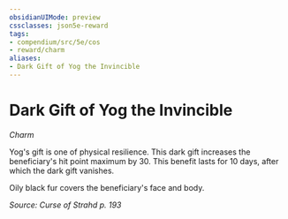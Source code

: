 ```yaml
---
obsidianUIMode: preview
cssclasses: json5e-reward
tags:
- compendium/src/5e/cos
- reward/charm
aliases:
- Dark Gift of Yog the Invincible
---
```

# Dark Gift of Yog the Invincible
*Charm*  

Yog's gift is one of physical resilience. This dark gift increases the beneficiary's hit point maximum by 30. This benefit lasts for 10 days, after which the dark gift vanishes.

Oily black fur covers the beneficiary's face and body.

*Source: Curse of Strahd p. 193*